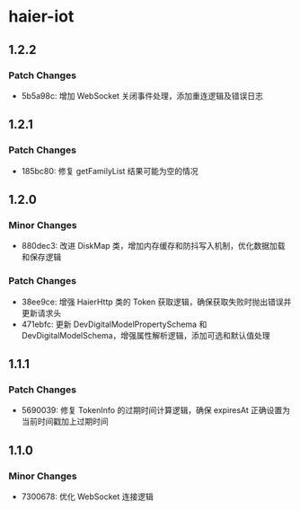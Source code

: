 # haier-iot

## 1.2.2

### Patch Changes

- 5b5a98c: 增加 WebSocket 关闭事件处理，添加重连逻辑及错误日志

## 1.2.1

### Patch Changes

- 185bc80: 修复 getFamilyList 结果可能为空的情况

## 1.2.0

### Minor Changes

- 880dec3: 改进 DiskMap 类，增加内存缓存和防抖写入机制，优化数据加载和保存逻辑

### Patch Changes

- 38ee9ce: 增强 HaierHttp 类的 Token 获取逻辑，确保获取失败时抛出错误并更新请求头
- 471ebfc: 更新 DevDigitalModelPropertySchema 和 DevDigitalModelSchema，增强属性解析逻辑，添加可选和默认值处理

## 1.1.1

### Patch Changes

- 5690039: 修复 TokenInfo 的过期时间计算逻辑，确保 expiresAt 正确设置为当前时间戳加上过期时间

## 1.1.0

### Minor Changes

- 7300678: 优化 WebSocket 连接逻辑
